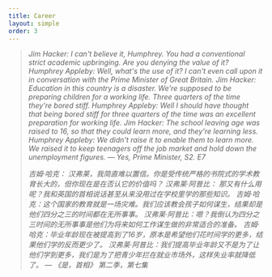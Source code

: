 ```yaml
---
title: Career
layout: simple
order: 3
---
```


> *Jim Hacker: I can't believe it, Humphrey. You had a conventional strict academic upbringing. Are you denying the value of it?*
> *Humphrey Appleby: Well, what's the use of it? I can't even call upon it in conversation with the Prime Minister of Great Britain.*
> *Jim Hacker: Education in this country is a disaster. We're supposed to be preparing children for a working life. Three quarters of the time they're bored stiff.*
> *Humphrey Appleby: Well I should have thought that being bored stiff for three quarters of the time was an excellent preparation for working life.*
> *Jim Hacker: The school leaving age was raised to 16, so that they could learn more, and they're learning less.*
> *Humphrey Appleby: We didn't raise it to enable them to learn more. We raised it to keep teenagers off the job market and hold down the unemployment figures.*
>  *— Yes, Prime Minister, S2. E7*
>
> *吉姆·哈克： 汉弗莱，我简直难以置信。你是受传统严格的书院式的学术教育长大的，但你现在是在否认它的价值吗？*
> *汉弗莱·阿普比： 那又有什么用呢？我和英国的首相说话甚至从来没用过在学校里学的那些知识。*
> *吉姆·哈克：这个国家的教育就是一场灾难。我们应该教会孩子如何谋生，结果却是他们四分之三的时间都在无所事事。*
> *汉弗莱·阿普比：嗯？我倒认为四分之三时间的无所事事是他们为将来如何工作谋生做的非常适合的准备。*
> *吉姆·哈克：毕业年龄现在被提高到了16岁，原本是希望他们花时间学的更多，结果他们学的反而更少了。*
> *汉弗莱·阿普比：我们提高毕业年龄又不是为了让他们学到更多，我们是为了把青少年拦在就业市场外，这样失业率就降低了。*
> *— 《是，首相》 第二季，第七集*
